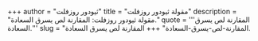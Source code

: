 +++
author = "ثيودور روزفلت"
title = "مقولة ثيودور روزفلت"
description = "مقولة ثيودور روزفلت: المقارنة لص يسرق السعادة."
quote = '''المقارنة لص يسرق السعادة.''' 
slug = "المقارنة-لص-يسرق-السعادة"
+++
المقارنة لص يسرق السعادة.
